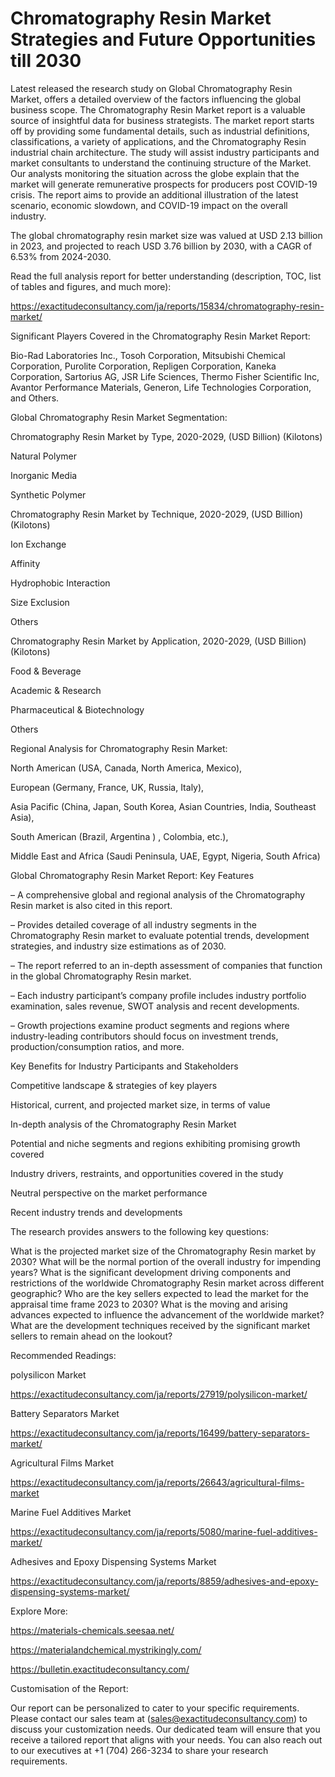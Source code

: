 # Chromatography Resin Market Strategies and Future Opportunities till 2030

Latest released the research study on Global Chromatography Resin Market, offers a detailed overview of the factors influencing the global business scope. The Chromatography Resin Market report is a valuable source of insightful data for business strategists. The market report starts off by providing some fundamental details, such as industrial definitions, classifications, a variety of applications, and the Chromatography Resin industrial chain architecture. The study will assist industry participants and market consultants to understand the continuing structure of the Market. Our analysts monitoring the situation across the globe explain that the market will generate remunerative prospects for producers post COVID-19 crisis. The report aims to provide an additional illustration of the latest scenario, economic slowdown, and COVID-19 impact on the overall industry.

The global chromatography resin market size was valued at USD 2.13 billion in 2023, and projected to reach USD 3.76 billion by 2030, with a CAGR of 6.53% from 2024-2030.

Read the full analysis report for better understanding (description, TOC, list of tables and figures, and much more):

https://exactitudeconsultancy.com/ja/reports/15834/chromatography-resin-market/

Significant Players Covered in the Chromatography Resin Market Report:

Bio-Rad Laboratories Inc., Tosoh Corporation, Mitsubishi Chemical Corporation, Purolite Corporation, Repligen Corporation, Kaneka Corporation, Sartorius AG, JSR Life Sciences, Thermo Fisher Scientific Inc, Avantor Performance Materials, Generon, Life Technologies Corporation, and Others.

Global Chromatography Resin Market Segmentation:

Chromatography Resin Market by Type, 2020-2029, (USD Billion) (Kilotons)

Natural Polymer

Inorganic Media

Synthetic Polymer

Chromatography Resin Market by Technique, 2020-2029, (USD Billion) (Kilotons)

Ion Exchange

Affinity

Hydrophobic Interaction

Size Exclusion

Others

Chromatography Resin Market by Application, 2020-2029, (USD Billion) (Kilotons)

Food & Beverage

Academic & Research

Pharmaceutical & Biotechnology

Others

Regional Analysis for Chromatography Resin Market:

North American (USA, Canada, North America, Mexico),

European (Germany, France, UK, Russia, Italy),

Asia Pacific (China, Japan, South Korea, Asian Countries, India, Southeast Asia),

South American (Brazil, Argentina ) , Colombia, etc.),

Middle East and Africa (Saudi Peninsula, UAE, Egypt, Nigeria, South Africa)

Global Chromatography Resin Market Report: Key Features

– A comprehensive global and regional analysis of the Chromatography Resin market is also cited in this report.

– Provides detailed coverage of all industry segments in the Chromatography Resin market to evaluate potential trends, development strategies, and industry size estimations as of 2030.

– The report referred to an in-depth assessment of companies that function in the global Chromatography Resin market.

– Each industry participant’s company profile includes industry portfolio examination, sales revenue, SWOT analysis and recent developments.

– Growth projections examine product segments and regions where industry-leading contributors should focus on investment trends, production/consumption ratios, and more.

Key Benefits for Industry Participants and Stakeholders

Competitive landscape & strategies of key players

Historical, current, and projected market size, in terms of value

In-depth analysis of the Chromatography Resin Market

Potential and niche segments and regions exhibiting promising growth covered

Industry drivers, restraints, and opportunities covered in the study

Neutral perspective on the market performance

Recent industry trends and developments

The research provides answers to the following key questions:

What is the projected market size of the Chromatography Resin market by 2030?
What will be the normal portion of the overall industry for impending years?
What is the significant development driving components and restrictions of the worldwide Chromatography Resin market across different geographic?
Who are the key sellers expected to lead the market for the appraisal time frame 2023 to 2030?
What is the moving and arising advances expected to influence the advancement of the worldwide market?
What are the development techniques received by the significant market sellers to remain ahead on the lookout?

Recommended Readings:

polysilicon Market

https://exactitudeconsultancy.com/ja/reports/27919/polysilicon-market/

Battery Separators Market

https://exactitudeconsultancy.com/ja/reports/16499/battery-separators-market/

Agricultural Films Market

https://exactitudeconsultancy.com/ja/reports/26643/agricultural-films-market

Marine Fuel Additives Market

https://exactitudeconsultancy.com/ja/reports/5080/marine-fuel-additives-market/

Adhesives and Epoxy Dispensing Systems Market

https://exactitudeconsultancy.com/ja/reports/8859/adhesives-and-epoxy-dispensing-systems-market/

Explore More:

https://materials-chemicals.seesaa.net/

https://materialandchemical.mystrikingly.com/

https://bulletin.exactitudeconsultancy.com/

Customisation of the Report:

Our report can be personalized to cater to your specific requirements. Please contact our sales team at (sales@exactitudeconsultancy.com) to discuss your customization needs. Our dedicated team will ensure that you receive a tailored report that aligns with your needs. You can also reach out to our executives at +1 (704) 266-3234 to share your research requirements.
